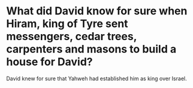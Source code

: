 # What did David know for sure when Hiram, king of Tyre sent messengers, cedar trees, carpenters and masons to build a house for David?

David knew for sure that Yahweh had established him as king over Israel.
